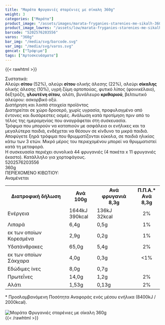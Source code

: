 ```yaml
---
title: "Μαράτα Φρυγανιές σταρένιες με σίκαλη 360g"
weight: 3
categories: ["Μαράτα"]
product_image: "/assets/images/marata-fryganies-starenies-me-sikalh-360g.jpg"
product_image_lowres: "/assets/low/marata-fryganies-starenies-me-sikalh-360g.jpg"
barcode: "5202576203556"
varos: "360g"
bar_img: "/media/svg/barcode.svg"
var_img: "/media/svg/varos.svg"
gencat: ["Τρόφιμα"]
tags: ["Αρτοσκευάσματα"]
---
```

{{< rawhtml >}}

<div class="sload263"><div class="product"><div id="sistatika">Συστατικά:</div><div class="alltext">Αλεύρι <b>σίτου</b> (52%), αλεύρι <b>σίτου</b> ολικής άλεσης (22%), αλεύρι <b>σίκαλης</b> ολικής άλεσης (10%), υγρή ζύμη αρτοποιίας, φυτικό λίπος (φοινικέλαιο), δεξτρόζη, <b>γλουτένη σίτου</b>, αλάτι, βυνάλευρο <b>κριθαριού</b>, βελτιωτικό αλεύρου: ασκορβικό οξύ.<br></div><div id="loipa">Διατήρηση και λοιπά στοιχεία προϊόντος</div><div class="alltext">Διατηρείται σε χώρο δροσερό, χωρίς υγρασία, προφυλαγμένο από έντονες και δυσάρεστες οσμές. Ανάλωση κατά προτίμηση πριν από το τέλος της ημερομηνίας που αναγράφεται στη συσκευασία.<br>Τρόφιμα που μπορούν να καταπιούν με ασφάλεια οι ενήλικες και τα μεγαλύτερα παιδιά, ενδέχεται να θέσουν σε κίνδυνο τα μικρά παιδιά. Αποφύγετε ξηρά τρόφιμα που θρυμματίζονται εύκολα, σε παιδιά ηλικίας κάτω των 3 ετών. Mικρό μέρος του περιεχομένου μπορεί να θρυμματιστεί κατά τη μεταφορά.<br>Η συσκευασία περιέχει συνολικά 44 φρυγανιές (4 πακέτα x 11 φρυγανιές έκαστο). Κατάλληλο για χορτοφάγους.<br></div><div id="barcode"><div id="barimage1"></div><span id="bartext">5202576203556</span></div><div id="varos"><div id="varosimage1"></div><span id="varostext">360g</span></div><div id="kivotio">ΠΕΡΙΕΧΟΜΕΝΟ ΚΙΒΩΤΙΟΥ:<br>Αναμένεται</div><div class="tabout"><table id="diatable"><tbody><tr><th>Διατροφική δήλωση</th><th>Ανά 100g</th><th>Ανά<br>φρυγανιά 8,3g</th><th>Π.Π.Α.*<br>Aνά 8,3g</th></tr><tr><td class="texr2">Ενέργεια</td><td class="texr">1644kJ<br>390kcal</td><td class="texr">136kJ<br>32kcal</td><td class="texr" style="text-align:center">2%</td></tr><tr><td class="texr2">Λιπαρά</td><td class="texr">6,4g</td><td class="texr">0,5g</td><td class="texr" style="text-align:center">1%</td></tr><tr><td class="gray">εκ των οποίων Κορεσµένα</td><td class="gray2">2,9g</td><td class="gray2">0,2g</td><td class="gray2" style="text-align:center">1%</td></tr><tr><td class="texr2">Yδατάνθρακες</td><td class="texr">65,0g</td><td class="texr">5,4g</td><td class="texr" style="text-align:center">2%</td></tr><tr><td class="gray">εκ των οποίων Σάκχαρα</td><td class="gray2">4,0g</td><td class="gray2">0,3g</td><td class="gray2" style="text-align:center">&lt;1%</td></tr><tr><td class="texr2">Eδώδιμες ίνες</td><td class="texr">8,0g</td><td class="texr">0,7g</td><td class="texr" style="text-align:center"></td></tr><tr><td class="texr2">Πρωτεΐνες</td><td class="texr">14,0g</td><td class="texr">1,2g</td><td class="texr" style="text-align:center">2%</td></tr><tr><td class="texr2">Αλάτι</td><td class="texr">1,53g</td><td class="texr">0,13g</td><td class="texr" style="text-align:center">2%</td></tr></tbody></table></div><div class="alltext">* Προσλαμβανόμενη Ποσότητα Αναφοράς ενός μέσου ενήλικα (8400kJ / 2000kcal).</div><br><div class="pimg"><img alt="Μαράτα Φρυγανιές σταρένιες με σίκαλη 360g" title="Μαράτα Φρυγανιές σταρένιες με σίκαλη 360g" src="/assets/images/marata-fryganies-starenies-me-sikalh-360g.jpg"></div></div></div>
{{< /rawhtml >}}


